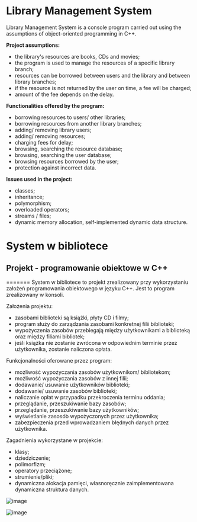 # Library Management System


Library Management System is a console program carried out using the assumptions of object-oriented programming in C++. 


**Project assumptions:**

- the library's resources are books, CDs and movies;
- the program is used to manage the resources of a specific library branch;
- resources can be borrowed between users and the library and between library branches;
- if the resource is not returned by the user on time, a fee will be charged;
- amount of the fee depends on the delay.

**Functionalities offered by the program:**
- borrowing resources to users/ other libraries;
- borrowing resources from another library branches;
- adding/ removing library users;
- adding/ removing resources;
- charging fees for delay;
- browsing, searching the resource database;
- browsing, searching the user database;
- browsing resources borrowed by the user;
- protection against incorrect data.


**Issues used in the project:**
- classes;
- inheritance;
- polymorphism;
- overloaded operators;
- streams / files;
- dynamic memory allocation, self-implemented dynamic data structure.





# System w bibliotece
## Projekt - programowanie obiektowe w C++
=======
System w bibliotece to projekt zrealizowany przy wykorzystaniu założeń programowania obiektowego w języku C++.
Jest to program zrealizowany w konsoli.

Założenia projektu:
- zasobami biblioteki są książki, płyty CD i filmy;
- program służy do zarządzania zasobami konkretnej filii biblioteki;
- wypożyczenia zasobów przebiegają między użytkownikami a biblioteką oraz między filiami bibliotek;
- jeśli książka nie zostanie zwrócona w odpowiednim terminie przez użytkownika, zostanie naliczona opłata.

Funkcjonalności oferowane przez program:
- możliwość wypożyczania zasobów użytkownikom/ bibliotekom;
- możliwość wypożyczania zasobów z innej filii;
- dodawanie/ usuwanie użytkowników biblioteki;
- dodawanie/ usuwanie zasobów biblioteki;
- naliczanie opłat w przypadku przekroczenia terminu oddania;
- przeglądanie, przeszukiwanie bazy zasobów;
- przeglądanie, przeszukiwanie bazy użytkowników;
- wyświetlanie zasosób wypożyczonych przez użytkownika;
- zabezpieczenia przed wprowadzaniem błędnych danych przez użytkownika.


Zagadnienia wykorzystane w projekcie:
- klasy;
- dziedziczenie;
- polimorfizm;
- operatory przeciążone;
- strumienie/pliki;
- dynamiczna alokacja pamięci, własnoręcznie zaimplementowana dynamiczna struktura danych.


![image](https://user-images.githubusercontent.com/56382779/114385320-2d261b00-9b90-11eb-8471-1b2f7d840426.png)


![image](https://user-images.githubusercontent.com/56382779/114385703-9efe6480-9b90-11eb-90eb-acca2939588b.png)
